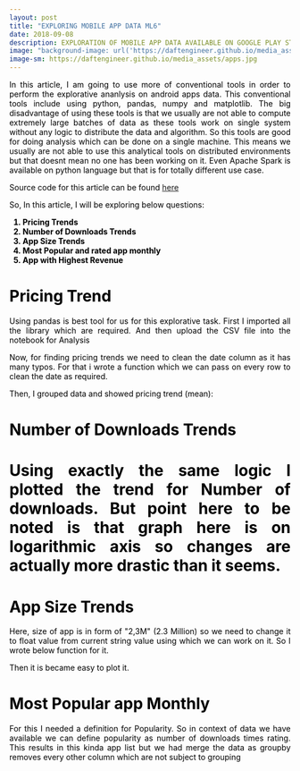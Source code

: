 ```yaml
---
layout: post
title: "EXPLORING MOBILE APP DATA ML6"
date: 2018-09-08
description: EXPLORATION OF MOBILE APP DATA AVAILABLE ON GOOGLE PLAY STORE APPS ML6
image: "background-image: url('https://daftengineer.github.io/media_assets/apps.jpg');"
image-sm: https://daftengineer.github.io/media_assets/apps.jpg
---
```


<div style="color:black;"><p></p>
<p style="text-align:justify;">In this article, I am going to use more of conventional tools in order to perform the explorative ananlysis on android apps data. This conventional tools include using python, pandas, numpy and matplotlib. The big disadvantage of using these tools is that we usually are not able to compute extremely large batches of data as these tools work on single system without any logic to distribute the data and algorithm. So this tools are good for doing analysis which can be done on a single machine. This means we usually are not able to use this analytical tools on distributed environments but that doesnt mean no one has been working on it. Even Apache Spark is available on python language but that is for totally different use case.</p>
<p style="text-align:justify;">Source code for this article can be found <a href = "https://github.com/daftengineer/MachineLearningProjects/blob/master/Exploring_Android_App_Data.ipynb">here</a></p>
<p style="text-align:justify;">So, In this article, I will be exploring below questions:</p>
 <b> <ol>
  <li>Pricing Trends</li>
  <li>Number of Downloads Trends</li>
  <li>App Size Trends</li>
  <li>Most Popular and rated app monthly</li>
  <li>App with Highest Revenue</li>
  </ol></b>
 <h1>Pricing Trend</h1>
<p style="text-align:justify;">Using pandas is best tool for us for this explorative task. First I imported all the library which are required. And then upload the CSV file into the notebook for Analysis</p>
<p style="text-align:justify;">Now, for finding pricing trends we need to clean the date column as it has many typos. For that i wrote a function which we can pass on every row to clean the date as required.</p>
<p style="text-align:justify;">Then, I grouped data and showed pricing trend (mean):</p>
 <h1>Number of Downloads Trends<h1>
<p style="text-align:justify;">Using exactly the same logic I plotted the trend for Number of downloads. But point here to be noted is that graph here is on logarithmic axis so changes are actually more drastic than it seems.</p>
<h1>App Size Trends</h1>
<p style="text-align:justify;">Here, size of app is in form of "2,3M" (2.3 Million) so we need to change it to float value from current string value using which we can work on it. So I wrote below function for it.</p>
<p style="text-align:justify;">Then it is became easy to plot it.</p>
  <h1>Most Popular app Monthly</h1>
<p style="text-align:justify;">For this I needed a definition for Popularity. So in context of data we have available we can define popularity as number of downloads times rating. This results in this kinda app list but we had merge the data as groupby removes every other column which are not subject to grouping</p>
<p style="text-align:justify;"></p>

 </div>


